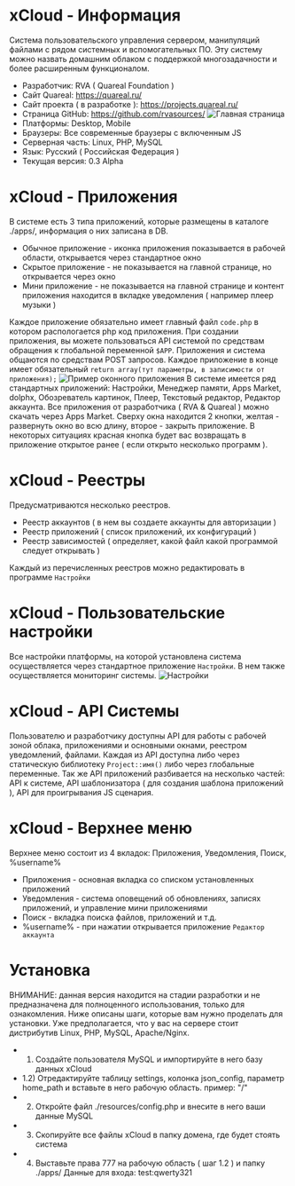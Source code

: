 # xCloud - Информация
Система пользовательского управления сервером, манипуляций файлами с рядом системных и вспомогательных ПО. Эту систему можно назвать домашним облаком с поддержкой многозадачности и более расширенным функционалом.
- Разработчик: RVA ( Quareal Foundation )
- Сайт Quareal: https://quareal.ru/
- Сайт проекта ( в разработке ): https://projects.quareal.ru/
- Страница GitHub: https://github.com/rvasources/
![Главная страница](https://github.com/rvasources/xCloud/blob/master/main.png)
- Платформы: Desktop, Mobile
- Браузеры: Все современные браузеры с включенным JS
- Серверная часть: Linux, PHP, MySQL
- Язык: Русский ( Российская Федерация )
- Текущая версия: 0.3 Alpha

# xCloud - Приложения
В системе есть 3 типа приложений, которые размещены в каталоге ./apps/, информация о них записана в DB.
- Обычное приложение - иконка приложения показывается в рабочей области, открывается через стандартное окно
- Скрытое приложение - не показывается на главной странице, но открывается через окно
- Мини приложение - не показывается на главной странице и контент приложения находится в вкладке уведомления ( например плеер музыки )

Каждое приложение обязательно имеет главный файл `code.php` в котором распологается php код приложения. При создании приложения, вы можете пользоваться API системой по средствам обращения к глобальной переменной `$APP`. Приложения и система общаются по средствам POST запросов. Каждое приложение в конце имеет обязательный `return array(тут параметры, в записимости от приложения);`
![Пример оконного приложения](https://github.com/rvasources/xCloud/blob/master/window.png)
В системе имеется ряд стандартных приложений: Настройки, Менеджер памяти, Apps Market, dolphx, Обозреватель картинок, Плеер, Текстовый редактор, Редактор аккаунта. Все приложения от разработчика ( RVA & Quareal ) можно скачать через Apps Market. Сверху окна находится 2 кнопки, желтая - развернуть окно во всю длину, второе - закрыть приложение. В некоторых ситуациях красная кнопка будет вас возвращать в приложение открытое ранее ( если открыто несколько программ ).

# xCloud - Реестры
Предусматриваются несколько реестров. 
- Реестр аккаунтов ( в нем вы создаете аккаунты для авторизации )
- Реестр приложений ( список приложений, их конфигураций )
- Реестр зависимостей ( определяет, какой файл какой программой следует открывать )

Каждый из перечисленных реестров можно редактировать в программе `Настройки`

# xCloud - Пользовательские настройки
Все настройки платформы, на которой установлена система осуществляется через стандартное приложение `Настройки`. В нем также осуществляется мониторинг системы.
![Настройки](https://github.com/rvasources/xCloud/blob/master/settings.png)

# xCloud - API Системы
Пользователю и разработчику доступны API для работы с рабочей зоной облака, приложениями и основными окнами, реестром уведомлений, файлами. Каждая из API доступна либо через статическую библиотеку `Project::имя()` либо через глобальные переменные. Так же API приложений разбивается на несколько частей: API к системе, API шаблонизатора ( для создания шаблона приложений ), API для проигрывания JS сценария.

# xCloud - Верхнее меню
Верхнее меню состоит из 4 вкладок: Приложения, Уведомления, Поиск, %username%
- Приложения - основная вкладка со списком установленных приложений
- Уведомления - система оповещений об обновлениях, записях приложений, и управление мини приложениями
- Поиск - вкладка поиска файлов, приложений и т.д.
- %username% - при нажатии открывается приложение `Редактор аккаунта`

# Установка
ВНИМАНИЕ: данная версия находится на стадии разработки и не предназначена для полноценного использования, только для ознакомления. Ниже описаны шаги, которые вам нужно проделать для установки. Уже предполагается, что у вас на сервере стоит дистрибутив Linux, PHP, MySQL, Apache/Nginx.
- 1) Создайте пользователя MySQL и импортируйте в него базу данных xCloud
- 1.2) Отредактируйте таблицу settings, колонка json_config, параметр home_path и вставьте в него рабочую область. пример: "/"
- 2) Откройте файл ./resources/config.php и внесите в него ваши данные MySQL
- 3) Скопируйте все файлы xCloud в папку домена, где будет стоять система
- 4) Выставьте права 777 на рабочую область ( шаг 1.2 ) и папку ./apps/
Данные для входа: test:qwerty321

